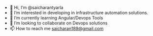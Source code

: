 - 👋 Hi, I’m @saicharantyarla
- 👀 I’m interested in developing in infrastructure automation solutions.
- 🌱 I’m currently learning Angular/Devops Tools 
- 💞️ I’m looking to collaborate on Devops solutions
- 📫 How to reach me saicharan189@gmail.com

<!---
saicharantyarla/saicharantyarla is a ✨ special ✨ repository because its `README.md` (this file) appears on your GitHub profile.
You can click the Preview link to take a look at your changes.
--->
